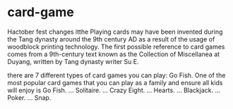 # card-game
Hactober fest changes itthe
Playing cards may have been invented during the Tang dynasty around the 9th century AD as a result of the usage of woodblock printing technology. The first possible reference to card games comes from a 9th-century text known as the Collection of Miscellanea at Duyang, written by Tang dynasty writer Su E.


there are 7 different types of card games you can play:
Go Fish. One of the most popular card games that you can play as a family and ensure all kids will enjoy is Go Fish. ...
Solitaire. ...
Crazy Eight. ...
Hearts. ...
Blackjack. ...
Poker. ...
Snap.
